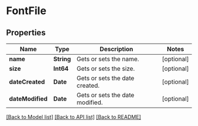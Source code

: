 # FontFile

## Properties
Name | Type | Description | Notes
------------ | ------------- | ------------- | -------------
**name** | **String** | Gets or sets the name. | [optional] 
**size** | **Int64** | Gets or sets the size. | [optional] 
**dateCreated** | **Date** | Gets or sets the date created. | [optional] 
**dateModified** | **Date** | Gets or sets the date modified. | [optional] 

[[Back to Model list]](../README.md#documentation-for-models) [[Back to API list]](../README.md#documentation-for-api-endpoints) [[Back to README]](../README.md)


